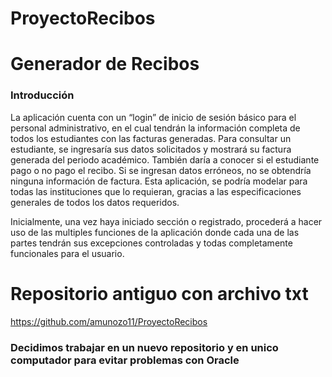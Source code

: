 # ProyectoRecibos

# Generador de Recibos
### Introducción

La aplicación cuenta con un “login” de inicio de sesión básico para el personal administrativo, 
en el cual tendrán la información completa de todos los estudiantes con las facturas generadas. 
Para consultar un estudiante, se ingresaría sus datos solicitados y mostrará su factura generada del periodo académico. 
También daría a conocer si el estudiante pago o no pago el recibo. Si se ingresan datos erróneos, 
no se obtendría ninguna información de factura. Esta aplicación, 
se podría modelar para todas las instituciones que lo requieran, gracias a las especificaciones generales de todos los datos requeridos.

Inicialmente, una vez haya iniciado sección o registrado, procederá a hacer uso de las multiples funciones de la aplicación 
donde cada una de las partes tendrán sus excepciones controladas y todas completamente funcionales para el usuario.


# Repositorio antiguo con archivo txt
https://github.com/amunozo11/ProyectoRecibos

### Decidimos trabajar en un nuevo repositorio y en unico computador para evitar problemas con Oracle
